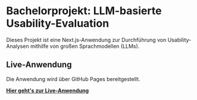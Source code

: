 # Bachelorprojekt: LLM-basierte Usability-Evaluation

Dieses Projekt ist eine Next.js-Anwendung zur Durchführung von Usability-Analysen mithilfe von großen Sprachmodellen (LLMs).

## Live-Anwendung

Die Anwendung wird über GitHub Pages bereitgestellt.

**[Hier geht's zur Live-Anwendung](https://nichtkarim.github.io/Bachelorprojekt/)**